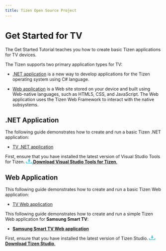 ```yaml
---
title: Tizen Open Source Project
---
```

# Get Started for TV

The Get Started Tutorial teaches you how to create basic Tizen applications for TV devices.

The Tizen supports two primary application types for TV:

-   [.NET application](#net-application) is a new way to develop applications for the Tizen operating system using C# language.

-   [Web application](#web-application) is a Web site stored on your device and built using Web-native languages, such as HTML5, CSS, and JavaScript. The Web application uses the Tizen Web Framework to interact with the native subsystems.

## .NET Application

The following guide demonstrates how to create and run a basic Tizen .NET application:

-   [TV .NET application](../dotnet/get-started/tv/first-app.md)

First, ensure that you have installed the latest version of Visual Studio Tools for Tizen. <a href="https://marketplace.visualstudio.com/items?itemName=tizen.VisualStudioToolsforTizen" target="_blank"><img src="media/ic_docs_download.png"><Strong> Download Visual Studio Tools for Tizen</strong>.</a>

## Web Application

This following guide demonstrates how to create and run a basic Tizen Web application:

-   [TV Web application](../web/get-started/tv/first-app.md)


This following guide demonstrates how to create and run a simple Tizen Web application for **Samsung Smart TV**:

-   [**Samsung Smart TV Web application**](../web/get-started/tv/first-samsung-tv-app.md)

First, ensure that you have installed the latest version of Tizen Studio. <a href="https://developer.tizen.org/development/tizen-studio/download" target="_blank"><img src="media/ic_docs_download.png"><strong>Download Tizen Studio</strong>.</a>
